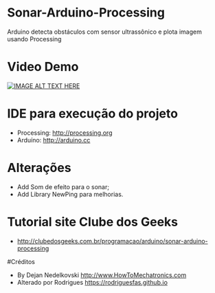 # Sonar-Arduino-Processing
Arduino detecta obstáculos com sensor ultrassônico e plota imagem usando Processing

# Video Demo
[![IMAGE ALT TEXT HERE](https://github.com/rodriguesfas/Sonar-Arduino-Processing/blob/master/img/sonar%2Barduino%2Bprocessing.png)](https://youtu.be/OtdGaX4BzaA)

# IDE para execução do projeto
- Processing: http://processing.org
- Arduíno: http://arduino.cc

# Alterações
- Add Som de efeito para o sonar;
- Add Library NewPing para melhorias.

# Tutorial site Clube dos Geeks
- http://clubedosgeeks.com.br/programacao/arduino/sonar-arduino-processing

#Créditos
- By Dejan Nedelkovski <http://www.HowToMechatronics.com>
- Alterado por Rodrigues <https://rodriguesfas.github.io>
